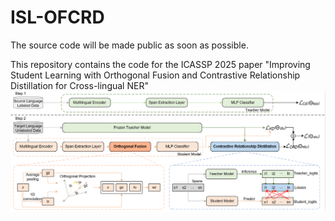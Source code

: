 # ISL-OFCRD
The source code will be made public as soon as possible.

This repository contains the code for the ICASSP 2025 paper "Improving Student Learning with Orthogonal Fusion and Contrastive Relationship Distillation for Cross-lingual NER"
![alt text](https://github.com/maobohui/papers/blob/main/ISMD-OFCR/OFCRD.png)

